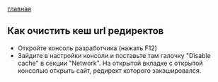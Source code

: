 [главная](../readme.md)

## Как очистить кеш url редиректов

   
- Откройте консоль разработчика (нажать F12)
- Зайдите в настройки консоли и поставьте там галочку "Disable cache" в секции "Network". На открытой вкладке с открытой консолью открыть сайт, редирект которого закэшировался.
